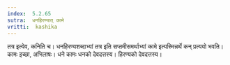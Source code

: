 ```yaml
---
index:  5.2.65
sutra:  धनहिरण्यात् कामे
vritti:  kashika 
---
```


तत्र इत्येव, कनिति च। धनहिरण्यशब्दाभ्यां तत्र इति सप्तमीसमर्थाभ्यां कामे इत्यस्मिन्नर्थे कन् प्रत्ययो भवति। कामः इच्छा, अभिलाषः। धने कामः धनको देवदत्तस्य। हिरण्यको देवदत्तस्य।

